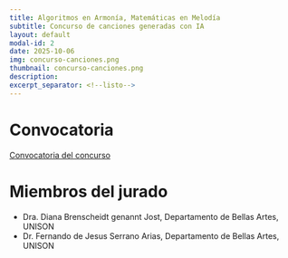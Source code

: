 ```yaml
---
title: Algoritmos en Armonía, Matemáticas en Melodía
subtitle: Concurso de canciones generadas con IA
layout: default
modal-id: 2
date: 2025-10-06
img: concurso-canciones.png
thumbnail: concurso-canciones.png
description: 
excerpt_separator: <!--listo-->
---
```


# Convocatoria

[Convocatoria del concurso](/assets/concurso-canciones.pdf)

# Miembros del jurado

- Dra. Diana Brenscheidt genannt Jost, Departamento de Bellas Artes, UNISON
- Dr. Fernando de Jesus Serrano Arias, Departamento de Bellas Artes, UNISON

<!--listo-->
